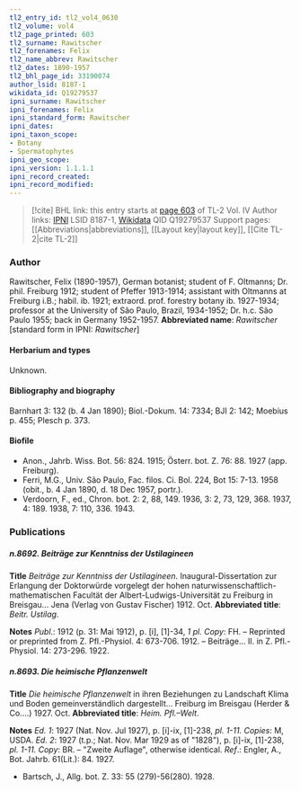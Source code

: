 ```yaml
---
tl2_entry_id: tl2_vol4_0630
tl2_volume: vol4
tl2_page_printed: 603
tl2_surname: Rawitscher
tl2_forenames: Felix
tl2_name_abbrev: Rawitscher
tl2_dates: 1890-1957
tl2_bhl_page_id: 33190074
author_lsid: 8187-1
wikidata_id: Q19279537
ipni_surname: Rawitscher
ipni_forenames: Felix
ipni_standard_form: Rawitscher
ipni_dates: 
ipni_taxon_scope: 
- Botany
- Spermatophytes
ipni_geo_scope: 
ipni_version: 1.1.1.1
ipni_record_created: 
ipni_record_modified:
---
```


> [!cite] BHL link: this entry starts at [page 603](https://www.biodiversitylibrary.org/page/33190074) of TL-2 Vol. IV
> Author links: [IPNI](https://www.ipni.org/a/8187-1) LSID 8187-1, [Wikidata](https://www.wikidata.org/wiki/Q19279537) QID Q19279537
> Support pages: [[Abbreviations|abbreviations]], [[Layout key|layout key]], [[Cite TL-2|cite TL-2]]

### Author

Rawitscher, Felix (1890-1957), German botanist; student of F. Oltmanns; Dr. phil. Freiburg 1912; student of Pfeffer 1913-1914; assistant with Oltmanns at Freiburg i.B.; habil. ib. 1921; extraord. prof. forestry botany ib. 1927-1934; professor at the University of São Paulo, Brazil, 1934-1952; Dr. h.c. São Paulo 1955; back in Germany 1952-1957. 
**Abbreviated name**: *Rawitscher* \[standard form in IPNI: *Rawitscher*\]

#### Herbarium and types

Unknown.

#### Bibliography and biography

Barnhart 3: 132 (b. 4 Jan 1890); Biol.-Dokum. 14: 7334; BJI 2: 142; Moebius p. 455; Plesch p. 373.

#### Biofile

- Anon., Jahrb. Wiss. Bot. 56: 824. 1915; Österr. bot. Z. 76: 88. 1927 (app. Freiburg).
- Ferri, M.G., Univ. São Paulo, Fac. filos. Ci. Bol. 224, Bot 15: 7-13. 1958 (obit., b. 4 Jan 1890, d. 18 Dec 1957, portr.).
- Verdoorn, F., ed., Chron. bot. 2: 2, 88, 149. 1936, 3: 2, 73, 129, 368. 1937, 4: 189. 1938, 7: 110, 336. 1943.

### Publications

##### n.8692. Beiträge zur Kenntniss der Ustilagineen

**Title**
*Beiträge zur Kenntniss der Ustilagineen*. Inaugural-Dissertation zur Erlangung der Doktorwürde vorgelegt der hohen naturwissenschaftlich-mathematischen Facultät der Albert-Ludwigs-Universität zu Freiburg in Breisgau... Jena (Verlag von Gustav Fischer) 1912. Oct.
**Abbreviated title**: *Beitr. Ustilag.*

**Notes**
*Publ*.: 1912 (p. 31: Mai 1912), p. \[i\], \[1\]-34, *1 pl. Copy*: FH. – Reprinted or preprinted from Z. Pfl.-Physiol. 4: 673-706. 1912. – Beiträge... II. in Z. Pfl.-Physiol. 14: 273-296. 1922.

##### n.8693. Die heimische Pflanzenwelt

**Title**
*Die heimische Pflanzenwelt* in ihren Beziehungen zu Landschaft Klima und Boden gemeinverständlich dargestellt... Freiburg im Breisgau (Herder & Co....) 1927. Oct.
**Abbreviated title**: *Heim. Pfl.–Welt*.

**Notes**
*Ed. 1*: 1927 (Nat. Nov. Jul 1927), p. \[i\]-ix, \[1\]-238, *pl. 1-11. Copies*: M, USDA.
*Ed. 2*: 1927 (t.p.; Nat. Nov. Mar 1929 as of "1828"), p. \[i\]-ix, \[1\]-238, *pl. 1-11. Copy*: BR. – "Zweite Auflage", otherwise identical.
*Ref*.: Engler, A., Bot. Jahrb. 61(Lit.): 84. 1927.
- Bartsch, J., Allg. bot. Z. 33: 55 (279)-56(280). 1928.

